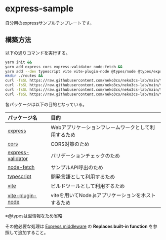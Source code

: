 # express-sample

自分用のexpressサンプルテンプレートです。

## 構築方法

以下の通りコマンドを実行する。

```sh
yarn init &&
yarn add express cors express-validator node-fetch &&
yarn add --dev typescript vite vite-plugin-node @types/node @types/express @types/cors @types/node-fetch &&
mkdir ./routes &&
curl -fsSL https://raw.githubusercontent.com/neko3cs/neko3cs-lab/main/template/express-web-api/src/tsconfig.json -o ./tsconfig.json &&
curl -fsSL https://raw.githubusercontent.com/neko3cs/neko3cs-lab/main/template/express-web-api/src/vite.config.ts -o ./vite.config.ts &&
curl -fsSL https://raw.githubusercontent.com/neko3cs/neko3cs-lab/main/template/express-web-api/src/main.ts -o ./main.ts &&
curl -fsSL https://raw.githubusercontent.com/neko3cs/neko3cs-lab/main/template/express-web-api/src/routes/coffee.ts -o ./routes/coffee.ts
```

各パッケージは以下の目的となっている。

|パッケージ名|目的|
|:--|:--|
|[express](https://github.com/expressjs/express)|Webアプリケーションフレームワークとして利用するため|
|[cors](https://github.com/expressjs/cors)|CORS対策のため|
|[express-validator](https://github.com/express-validator/express-validator)|バリデーションチェックのため|
|[node-fetch](https://github.com/node-fetch/node-fetch)|サンプルAPI呼出のため|
|[typescript](https://github.com/microsoft/TypeScript)|開発言語として利用するため|
|[vite](https://github.com/vitejs/vite)|ビルドツールとして利用するため|
|[vite-plugin-node](https://github.com/axe-me/vite-plugin-node)|viteを用いてNode.jsアプリケーションをホストするため|

※@typesは型情報なため省略

その他必要な処理は [Express middleware](https://expressjs.com/en/resources/middleware) の **Replaces built-in function** を参照して追加すること。

